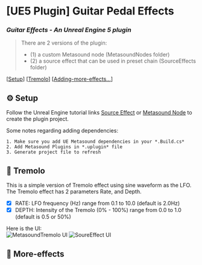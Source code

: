 # [UE5 Plugin] Guitar Pedal Effects
### *Guitar Effects - An Unreal Engine 5 plugin*
> There are 2 versions of the plugin:
> * (1) a custom Metasound node (MetasoundNodes folder)
> * (2) a source effect that can be used in preset chain (SourceEffects folder)  

[[Setup](README.md#gear-Setup)] [[Tremolo](README.md#guitar-tremolo)]  [[Adding-more-effects...](README.md#guitar-more-effects)]

## :gear: Setup
Follow the Unreal Engine tutorial links [Source Effect](https://forums.unrealengine.com/t/making-a-ue-plugin-for-audio-from-scratch/152606) or [Metasound Node](https://dev.epicgames.com/community/learning/tutorials/KJWk/writing-a-pitch-shift-metasound-node) to create the plugin project.

Some notes regarding adding dependencies:

```
1. Make sure you add UE Metasound dependencies in your *.Build.cs*
2. Add Metasound Plugins in *.uplugin* file
3. Generate project file to refresh
```
  

## :guitar: Tremolo
This is a simple version of Tremolo effect using sine waveform as the LFO.
The Tremolo effect has 2 parameters Rate, and Depth.
- [x] RATE: LFO frequency (Hz) range from 0.1 to 10.0 (default is 2.0Hz)
- [x] DEPTH: Intensity of the Tremolo (0% - 100%) range from 0.0 to 1.0 (default is 0.5 or 50%)

Here is the UI:  
![MetasoundTremolo UI](https://github.com/naliMusic/UE5-GuitarPedalEffects-Plugin/blob/main/Img/mts_tremolo.jpg) ![SoureEffect UI](https://github.com/naliMusic/UE5-GuitarPedalEffects-Plugin/blob/main/Img/se_tremolo.jpg)


## :guitar: More-effects